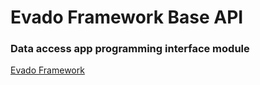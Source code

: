 # Evado Framework Base API

### Data access app programming interface module

[Evado Framework](https://github.com/mkhorin/evado)